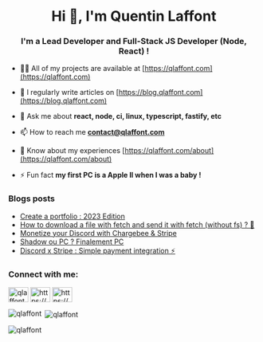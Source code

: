 <h1 align="center">Hi 👋, I'm Quentin Laffont</h1>
<h3 align="center">I'm a Lead Developer and Full-Stack JS Developer (Node, React) !</h3>

- 👨‍💻 All of my projects are available at [https://qlaffont.com](https://qlaffont.com)

- 📝 I regularly write articles on [https://blog.qlaffont.com](https://blog.qlaffont.com)

- 💬 Ask me about **react, node, ci, linux, typescript, fastify, etc**

- 📫 How to reach me **contact@qlaffont.com**

- 📄 Know about my experiences [https://qlaffont.com/about](https://qlaffont.com/about)

- ⚡ Fun fact **my first PC is a Apple II when I was a baby !**

### Blogs posts
<!-- BLOG-POST-LIST:START -->
- [Create a portfolio : 2023 Edition](https://blog.qlaffont.com/create-a-portfolio-2023-edition)
- [How to download a file with fetch and send it with fetch &lpar;without fs&rpar; ? 🤔](https://blog.qlaffont.com/how-to-download-a-file-with-fetch-and-send-it-with-fetch-without-fs)
- [Monetize your Discord with Chargebee &amp; Stripe](https://blog.qlaffont.com/monetize-your-discord-with-chargebee-and-stripe)
- [Shadow ou PC ? Finalement PC](https://blog.qlaffont.com/shadow-ou-pc-finalement-pc-740f4539bd71)
- [Discord x Stripe : Simple payment integration ⚡️](https://blog.qlaffont.com/discord-x-stripe-simple-payment-integration)
<!-- BLOG-POST-LIST:END -->

<h3 align="left">Connect with me:</h3>
<p align="left">
<a href="https://linkedin.com/in/qlaffont" target="blank"><img align="center" src="https://raw.githubusercontent.com/rahuldkjain/github-profile-readme-generator/master/src/images/icons/Social/linked-in-alt.svg" alt="qlaffont" height="30" width="40" /></a>
<a href="https://discord.gg/https://discord.gg/PqUw8r2hpm" target="blank"><img align="center" src="https://raw.githubusercontent.com/rahuldkjain/github-profile-readme-generator/master/src/images/icons/Social/discord.svg" alt="https://discord.gg/PqUw8r2hpm" height="30" width="40" /></a>
<a href="/https://blog.qlaffont.com/rss.xml" target="blank"><img align="center" src="https://raw.githubusercontent.com/rahuldkjain/github-profile-readme-generator/master/src/images/icons/Social/rss.svg" alt="https://blog.qlaffont.com/rss.xml" height="30" width="40" /></a>
</p>

<p><img align="left" src="https://github-readme-stats.vercel.app/api/top-langs?username=qlaffont&show_icons=true&locale=en&layout=compact" alt="qlaffont" /></p>

<p>&nbsp;<img align="center" src="https://github-readme-stats.vercel.app/api?username=qlaffont&show_icons=true&locale=en" alt="qlaffont" /></p>

<p><img align="center" src="https://github-readme-streak-stats.herokuapp.com/?user=qlaffont&" alt="qlaffont" /></p>

